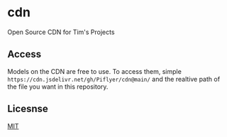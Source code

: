# cdn
Open Source CDN for Tim's Projects

## Access
Models on the CDN are free to use. To access them, simple `https://cdn.jsdelivr.net/gh/Piflyer/cdn@main/` and the realtive path of the file you want in this repository.

## Licesnse
[MIT](LICENSE)
